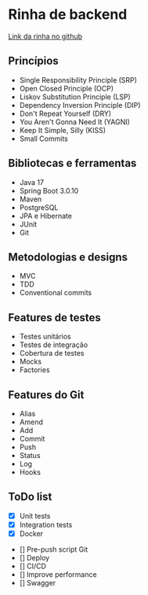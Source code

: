 # Rinha de backend
[Link da rinha no github](https://github.com/zanfranceschi/rinha-de-backend-2023-q3)

## Princípios
- Single Responsibility Principle (SRP)
- Open Closed Principle (OCP)
- Liskov Substitution Principle (LSP)
- Dependency Inversion Principle (DIP)
- Don't Repeat Yourself (DRY)
- You Aren't Gonna Need It (YAGNI)
- Keep It Simple, Silly (KISS)
- Small Commits

## Bibliotecas e ferramentas
- Java 17
- Spring Boot 3.0.10
- Maven
- PostgreSQL
- JPA e Hibernate
- JUnit
- Git

## Metodologias e designs
- MVC
- TDD
- Conventional commits

## Features de testes
- Testes unitários
- Testes de integração
- Cobertura de testes
- Mocks
- Factories

## Features do Git
- Alias
- Amend
- Add
- Commit
- Push
- Status
- Log
- Hooks

## ToDo list
- [x] Unit tests
- [x] Integration tests
- [x] Docker
- [] Pre-push script Git
- [] Deploy
- [] CI/CD
- [] Improve performance
- [] Swagger